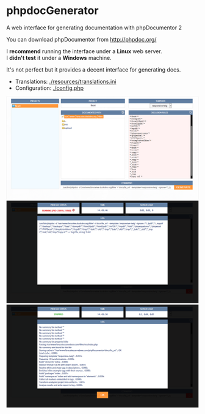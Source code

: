 # phpdocGenerator
A web interface for generating documentation with phpDocumentor 2

You can download phpDocumentor from http://phpdoc.org/

I **recommend** running the interface under a **Linux** web server.  
I **didn't test** it under a **Windows** machine.

It's not perfect but it provides a decent interface for generating docs.

 - Translations: [./resources/translations.ini](https://github.com/blchinezu/phpdocGenerator/blob/master/resources/translations.ini)
 - Configuration: [./config.php](https://github.com/blchinezu/phpdocGenerator/blob/master/config.php)

![main](https://raw.githubusercontent.com/blchinezu/phpdocGenerator/master/screenshots/main.png)
![running](https://raw.githubusercontent.com/blchinezu/phpdocGenerator/master/screenshots/running.png)
![finished](https://raw.githubusercontent.com/blchinezu/phpdocGenerator/master/screenshots/finished.png)
